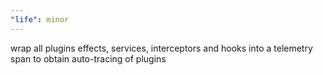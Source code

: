 ```yaml
---
"life": minor
---
```


wrap all plugins effects, services, interceptors and hooks into a telemetry span to obtain auto-tracing of plugins
